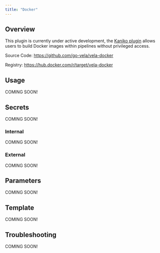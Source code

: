```yaml
---
title: "Docker"
---
```


## Overview

This plugin is currently under active development, the [Kaniko plugin](/kaniko) allows users to build Docker images within pipelines without privileged access.

Source Code: https://github.com/go-vela/vela-docker

Registry: https://hub.docker.com/r/target/vela-docker

## Usage

COMING SOON!

## Secrets

COMING SOON!

### Internal

COMING SOON!

### External

COMING SOON!

## Parameters

COMING SOON!

## Template

COMING SOON!

## Troubleshooting

COMING SOON!
